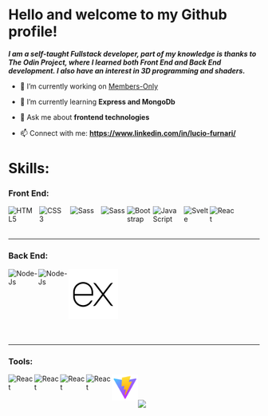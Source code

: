 # Hello and welcome to my Github profile!


<b>
	<i>
		I am a self-taught Fullstack developer, part of my knowledge is thanks to The Odin Project, where I learned both Front End and Back End development.
		I also have an interest in 3D programming and shaders.
	</i>
</b>

- 🔭 I’m currently working on [Members-Only](https://github.com/LucioFurnari/Members-Only)

- 🌱 I’m currently learning **Express and MongoDb**

- 💬 Ask me about **frontend technologies**

- 📫 Connect with me: **https://www.linkedin.com/in/lucio-furnari/**


# Skills:
 ### Front End:
 <img align="left" alt="HTML5" width="52px" src="https://cdn.jsdelivr.net/gh/devicons/devicon/icons/html5/	html5-original.svg" style="padding-right:10px;" />
 <img align="left" alt="CSS3" width="52px" src="https://cdn.jsdelivr.net/gh/devicons/devicon/icons/css3/css3-original.svg" style="padding-right:10px;" />
 <img align="left" alt="Sass" width="52px" src="https://cdn.jsdelivr.net/gh/devicons/devicon/icons/sass/sass-original.svg" style="padding-right:10px;" />
	<img align="left" alt="Sass" width="52px" src="https://cdn.jsdelivr.net/gh/devicons/devicon/icons/tailwindcss/tailwindcss-plain.svg" />
 <img align="left" alt="Bootstrap" width="52px"  src="https://cdn.jsdelivr.net/gh/devicons/devicon/icons/bootstrap/bootstrap-original.svg"/>
 <img align="left" alt="JavaScript" width="52px" src="https://cdn.jsdelivr.net/gh/devicons/devicon/icons/javascript/javascript-original.svg" style="padding-right:10px;" />
 <img align="left" alt="Svelte" width="52px"  src="https://cdn.jsdelivr.net/gh/devicons/devicon/icons/svelte/svelte-original.svg"/>
 <img align="left" alt="React" width="52px"  src="https://cdn.jsdelivr.net/gh/devicons/devicon/icons/react/react-original.svg"/>

<br/>
<br/>
<br/>

 ---

 ### Back End:

<img align="left" alt="Node-Js" width="60px" src="https://cdn.jsdelivr.net/gh/devicons/devicon/icons/nodejs/nodejs-original-wordmark.svg" />
<img src="./images/expressjs-icon.svg"/>
<img align="left" alt="Node-Js" width="60px" src="https://cdn.jsdelivr.net/gh/devicons/devicon/icons/mongodb/mongodb-original-wordmark.svg" />

<br/>
<br/>
<br/>

 ---

 ### Tools:
 <img align="left" alt="React" width="52px"  src="https://cdn.jsdelivr.net/gh/devicons/devicon/icons/git/git-original.svg"/>
 <img align="left" alt="React" width="52px"  src="https://cdn.jsdelivr.net/gh/devicons/devicon/icons/webpack/webpack-original.svg"/>
 <img align="left" alt="React" width="52px"  src="https://cdn.jsdelivr.net/gh/devicons/devicon/icons/jest/jest-plain.svg"/>
 <img align="left" alt="React" width="52px"  src="https://cdn.jsdelivr.net/gh/devicons/devicon/icons/eslint/eslint-original.svg"/>
 <img align="left" alt="React" width="52px" src="./images/vite-icon.svg" />

<br />
<br />
<br />

<img src='https://github-readme-stats.vercel.app/api/top-langs/?username=LucioFurnari&hide_progress=true' />

<br />

<!-- <img src='https://github-readme-stats.vercel.app/api?username=LucioFurnari&show_icons=true&theme=aura' /> -->

